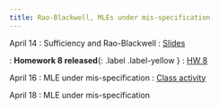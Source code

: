 ```yaml
---
title: Rao-Blackwell, MLEs under mis-specification 
---
```


April 14
: Sufficiency and Rao-Blackwell
  : [Slides](https://sta711-s25.github.io/slides/lecture_33.pdf)
  
: **Homework 8 released**{: .label .label-yellow }
  : [HW 8](https://sta711-s25.github.io/homework/HW8.pdf)
      
April 16
: MLE under mis-specification
  : [Class activity](https://sta711-s25.github.io/class_activities/ca_lecture_34.html)

April 18
: MLE under mis-specification